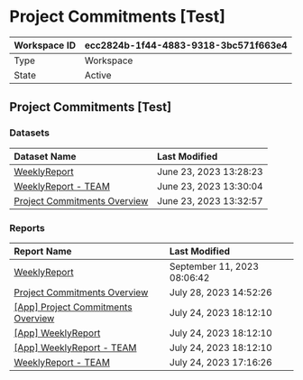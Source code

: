 



# Project Commitments [Test]

|Workspace ID|ecc2824b-1f44-4883-9318-3bc571f663e4|
| :--- | :--- |
|Type|Workspace|
|State|Active|

## Project Commitments [Test]

### Datasets

|Dataset Name|Last Modified|
| :--- | :--- |
|[WeeklyReport](../Datasets/WeeklyReport.md)|June 23, 2023 13:28:23|
|[WeeklyReport - TEAM](../Datasets/WeeklyReport---TEAM.md)|June 23, 2023 13:30:04|
|[Project Commitments Overview](../Datasets/Project-Commitments-Overview.md)|June 23, 2023 13:32:57|

### Reports

|Report Name|Last Modified|
| :--- | :--- |
|[WeeklyReport](../Reports/WeeklyReport.md)|September 11, 2023 08:06:42|
|[Project Commitments Overview](../Reports/Project-Commitments-Overview.md)|July 28, 2023 14:52:26|
|[[App] Project Commitments Overview](../Reports/[App]-Project-Commitments-Overview.md)|July 24, 2023 18:12:10|
|[[App] WeeklyReport](../Reports/[App]-WeeklyReport.md)|July 24, 2023 18:12:10|
|[[App] WeeklyReport - TEAM](../Reports/[App]-WeeklyReport---TEAM.md)|July 24, 2023 18:12:10|
|[WeeklyReport - TEAM](../Reports/WeeklyReport---TEAM.md)|July 24, 2023 17:16:26|
